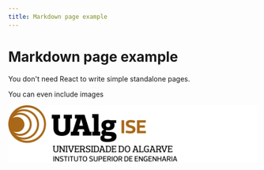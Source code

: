 ```yaml
---
title: Markdown page example
---
```


# Markdown page example

You don't need React to write simple standalone pages.

You can even include images

![](img/ise.svg)
